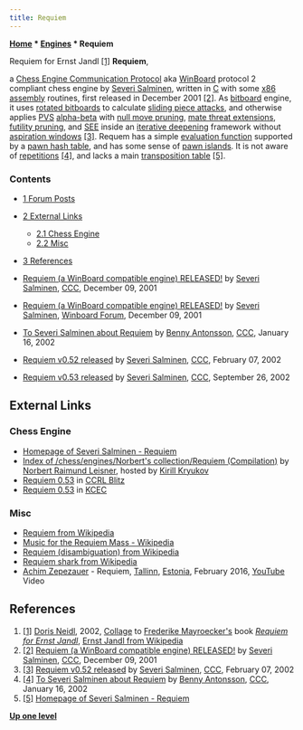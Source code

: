 ```yaml
---
title: Requiem
---
```

**[Home](Home "Home") \* [Engines](Engines "Engines") \* Requiem**



 [](https://www.dorisneidl.net/illustration?lightbox=image_18ck) Requiem for Ernst Jandl <a id="cite-note-1" href="#cite-ref-1">[1]</a> 
**Requiem**,  

a [Chess Engine Communication Protocol](Chess_Engine_Communication_Protocol "Chess Engine Communication Protocol") aka [WinBoard](WinBoard "WinBoard") protocol 2 compliant chess engine by [Severi Salminen](Severi_Salminen "Severi Salminen"), written in [C](C "C") with some [x86](X86 "X86") [assembly](Assembly "Assembly") routines, first released in December 2001 <a id="cite-note-2" href="#cite-ref-2">[2]</a>. 
As [bitboard](Bitboards "Bitboards") engine, it uses [rotated bitboards](Rotated_Bitboards "Rotated Bitboards") to calculate [sliding piece attacks](Sliding_Piece_Attacks "Sliding Piece Attacks"), and otherwise applies [PVS](Principal_Variation_Search "Principal Variation Search") [alpha-beta](Alpha-Beta "Alpha-Beta") with [null move pruning](Null_Move_Pruning "Null Move Pruning"), [mate threat extensions](Mate_Threat_Extensions "Mate Threat Extensions"), [futility pruning](Futility_Pruning "Futility Pruning"), and [SEE](Static_Exchange_Evaluation "Static Exchange Evaluation") inside an [iterative deepening](Iterative_Deepening "Iterative Deepening") framework without [aspiration windows](Aspiration_Windows "Aspiration Windows") <a id="cite-note-3" href="#cite-ref-3">[3]</a>.
Requem has a simple [evaluation function](Evaluation "Evaluation") supported by a [pawn hash table](Pawn_Hash_Table "Pawn Hash Table"), and has some sense of [pawn islands](Pawn_Islands "Pawn Islands"). It is not aware of [repetitions](Repetitions "Repetitions") <a id="cite-note-4" href="#cite-ref-4">[4]</a>, 
and lacks a main [transposition table](Transposition_Table "Transposition Table") <a id="cite-note-5" href="#cite-ref-5">[5]</a>. 



### Contents


* [1 Forum Posts](#forum-posts)
* [2 External Links](#external-links)
	+ [2.1 Chess Engine](#chess-engine)
	+ [2.2 Misc](#misc)
* [3 References](#references)






* [Requiem (a WinBoard compatible engine) RELEASED!](https://www.stmintz.com/ccc/index.php?id=201192) by [Severi Salminen](Severi_Salminen "Severi Salminen"), [CCC](CCC "CCC"), December 09, 2001
* [Requiem (a WinBoard compatible engine) RELEASED!](http://www.open-aurec.com/wbforum/viewtopic.php?f=18&t=35261) by [Severi Salminen](Severi_Salminen "Severi Salminen"), [Winboard Forum](Computer_Chess_Forums "Computer Chess Forums"), December 09, 2001
* [To Severi Salminen about Requiem](https://www.stmintz.com/ccc/index.php?id=207641) by [Benny Antonsson](Benny_Antonsson "Benny Antonsson"), [CCC](CCC "CCC"), January 16, 2002
* [Requiem v0.52 released](https://www.stmintz.com/ccc/index.php?id=212309) by [Severi Salminen](Severi_Salminen "Severi Salminen"), [CCC](CCC "CCC"), February 07, 2002
* [Requiem v0.53 released](https://www.stmintz.com/ccc/index.php?id=254431) by [Severi Salminen](Severi_Salminen "Severi Salminen"), [CCC](CCC "CCC"), September 26, 2002


## External Links


### Chess Engine


* [Homepage of Severi Salminen - Requiem](http://www.saunalahti.fi/~sevesalm/Requiem.php)
* [Index of /chess/engines/Norbert's collection/Requiem (Compilation)](http://kirr.homeunix.org/chess/engines/Norbert's%20collection/Requiem%20(Compilation)/) by [Norbert Raimund Leisner](Norbert_Raimund_Leisner "Norbert Raimund Leisner"), hosted by [Kirill Kryukov](Kirill_Kryukov "Kirill Kryukov")
* [Requiem 0.53](http://www.computerchess.org.uk/ccrl/404/cgi/engine_details.cgi?print=Details&each_game=1&eng=Requiem+0.53) in [CCRL Blitz](CCRL "CCRL")
* [Requiem 0.53](http://kirill-kryukov.com/chess/kcec/cgi/engine_details.cgi?match_length=20&each_game=1&print=Details&each_game=1&eng=Requiem%200.53#Requiem_0_53) in [KCEC](KCEC "KCEC")


### Misc


* [Requiem from Wikipedia](https://en.wikipedia.org/wiki/Requiem)
* [Music for the Requiem Mass - Wikipedia](https://en.wikipedia.org/wiki/Music_for_the_Requiem_Mass)
* [Requiem (disambiguation) from Wikipedia](https://en.wikipedia.org/wiki/Requiem_%28disambiguation%29)
* [Requiem shark from Wikipedia](https://en.wikipedia.org/wiki/Requiem_shark)
* [Achim Zepezauer](Category:Achim_Zepezauer "Category:Achim Zepezauer") - Requiem, [Tallinn](https://en.wikipedia.org/wiki/Tallinn), [Estonia](https://en.wikipedia.org/wiki/Estonia), February 2016, [YouTube](https://en.wikipedia.org/wiki/YouTube) Video


 
## References


 1. <a id="cite-ref-1" href="#cite-note-1">[1]</a> [Doris Neidl](Category:Doris_Neidl "Category:Doris Neidl"), 2002, [Collage](https://www.dorisneidl.net/illustration?lightbox=image_18ck) to [Frederike Mayroecker's](https://en.wikipedia.org/wiki/Friederike_Mayr%C3%B6cker) book *[Requiem for Ernst Jandl](https://www.amazon.com/Requiem-Ernst-Jandl-German-List/dp/0857424750)*, [Ernst Jandl from Wikipedia](https://en.wikipedia.org/wiki/Ernst_Jandl) 
2. <a id="cite-ref-2" href="#cite-note-2">[2]</a> [Requiem (a WinBoard compatible engine) RELEASED!](https://www.stmintz.com/ccc/index.php?id=201192) by [Severi Salminen](Severi_Salminen "Severi Salminen"), [CCC](CCC "CCC"), December 09, 2001
3. <a id="cite-ref-3" href="#cite-note-3">[3]</a> [Requiem v0.52 released](https://www.stmintz.com/ccc/index.php?id=212309) by [Severi Salminen](Severi_Salminen "Severi Salminen"), [CCC](CCC "CCC"), February 07, 2002
4. <a id="cite-ref-4" href="#cite-note-4">[4]</a>  [To Severi Salminen about Requiem](https://www.stmintz.com/ccc/index.php?id=207641) by [Benny Antonsson](Benny_Antonsson "Benny Antonsson"), [CCC](CCC "CCC"), January 16, 2002
5. <a id="cite-ref-5" href="#cite-note-5">[5]</a> [Homepage of Severi Salminen - Requiem](http://www.saunalahti.fi/~sevesalm/Requiem.php)

**[Up one level](Engines "Engines")**







 
